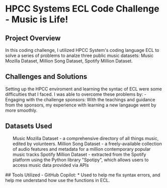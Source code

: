 # HPCC Systems ECL Code Challenge - Music is Life!

## Project Overview 
In this coding challenge, I utilized HPCC System's coding language ECL to solve a series of problems to analze three public music datasets: Music Mozilla Dataset, Million Song Dataset, Spotify Million Dataset.

## Challenges and Solutions 
Setting up the HPCC enviroment and learning the syntac of ECL were some difficulties that I faced. I was able to overcome these problems by: 
    - Engaging with the challenge sponsors: With the teachings and guidance from the sponsors, my experience with learning a new langauge went by more smoothly. 

## Datasets Used 
<ol>
Music Mozilla Dataset - a comprehensive directory of all things music, edited by volunteers.
Million Song Dataset - a freely-available collection of audio features and metadata for a million contemporary popular music tracks
Spotify Million Dataset - extracted from the Spotify platform using the Python library "Spotipy", which allows users to access music data provided via APIs
</ol>
## Tools Utilized
    - GitHub Copilot: 
        * Used to help me fix syntax errors, and help me understand how use the functions in ECL.